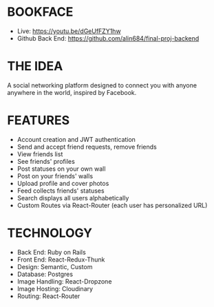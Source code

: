 # BOOKFACE
* Live: https://youtu.be/dGeUfFZY1hw
* Github Back End: https://github.com/alin684/final-proj-backend

# THE IDEA
A social networking platform designed to connect you with anyone anywhere in the world, inspired by Facebook.

# FEATURES
* Account creation and JWT authentication
* Send and accept friend requests, remove friends
* View friends list
* See friends' profiles
* Post statuses on your own wall
* Post on your friends' walls
* Upload profile and cover photos
* Feed collects friends' statuses
* Search displays all users alphabetically
* Custom Routes via React-Router (each user has personalized URL)

# TECHNOLOGY
* Back End: Ruby on Rails
* Front End: React-Redux-Thunk
* Design: Semantic, Custom
* Database: Postgres
* Image Handling: React-Dropzone
* Image Hosting: Cloudinary
* Routing: React-Router
